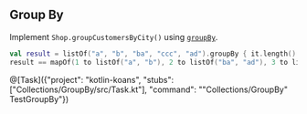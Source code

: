 ## Group By

Implement `Shop.groupCustomersByCity()` using
[`groupBy`](https://kotlinlang.org/api/latest/jvm/stdlib/kotlin.collections/kotlin.-iterable/group-by.html).

```kotlin
val result = listOf("a", "b", "ba", "ccc", "ad").groupBy { it.length() }
result == mapOf(1 to listOf("a", "b"), 2 to listOf("ba", "ad"), 3 to listOf("ccc"))
```

@[Task]({"project": "kotlin-koans", "stubs": ["Collections/GroupBy/src/Task.kt"], "command": "\"Collections/GroupBy\" TestGroupBy"})